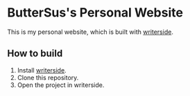 # ButterSus's Personal Website

This is my personal website, which is built with
[writerside](https://www.jetbrains.com/help/writerside/getting-started.html).

## How to build

1. Install [writerside](https://www.jetbrains.com/help/writerside/getting-started.html).
2. Clone this repository.
3. Open the project in writerside.
